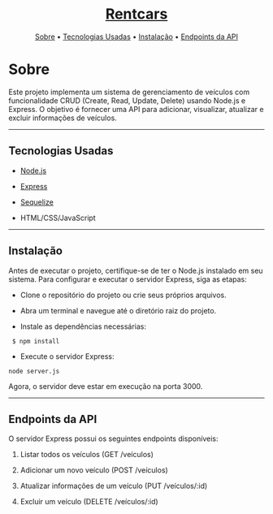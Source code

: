 <h1 align="center">
    <a href="https://www.rentcars.com/pt-br/localidades/brasil/curitiba-parana?gclid=Cj0KCQjwtJKqBhCaARIsAN_yS_mjxqkJhPHzsIyoGkPGsIX80b23sBX-dYDC29bZ8luXjfuz19Umm-4aAvMmEALw_wcB"> Rentcars </a>
</h1>

<p align="center">
 <a href="#about">Sobre</a> •
 <a href="#how-it-works">Tecnologias Usadas</a> • 
 <a href="#tech-stack">Instalação</a> • 
 <a href="#license">Endpoints da API</a> 
</p>

# Sobre
Este projeto implementa um sistema de gerenciamento de veículos com funcionalidade CRUD (Create, Read, Update, Delete) usando Node.js e Express. O objetivo é fornecer uma API para adicionar, visualizar, atualizar e excluir informações de veículos.

---

## Tecnologias Usadas
- <a href="https://nodejs.org/en"> Node.js </a>
+ <a href="https://nodejs.org/en](https://expressjs.com/pt-br/">Express </a>
- <a href="https://nodejs.org/en](https://sequelize.org">Sequelize </a>
+ HTML/CSS/JavaScript

---

## Instalação
Antes de executar o projeto, certifique-se de ter o Node.js instalado em seu sistema. Para configurar e executar o servidor Express, siga as etapas:

- Clone o repositório do projeto ou crie seus próprios arquivos.

+ Abra um terminal e navegue até o diretório raiz do projeto.

- Instale as dependências necessárias:
```
 $ npm install
```
+ Execute o servidor Express:
```
node server.js
```
Agora, o servidor deve estar em execução na porta 3000.

---

## Endpoints da API
O servidor Express possui os seguintes endpoints disponíveis:

1. Listar todos os veículos (GET /veículos)

2. Adicionar um novo veículo (POST /veículos)

3. Atualizar informações de um veículo (PUT /veículos/:id)

4. Excluir um veículo (DELETE /veículos/:id)
